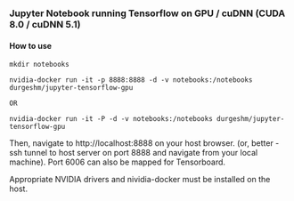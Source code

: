 ### Jupyter Notebook running Tensorflow on GPU / cuDNN (CUDA 8.0 / cuDNN 5.1)

#### How to use

```
mkdir notebooks

nvidia-docker run -it -p 8888:8888 -d -v notebooks:/notebooks durgeshm/jupyter-tensorflow-gpu

OR

nvidia-docker run -it -P -d -v notebooks:/notebooks durgeshm/jupyter-tensorflow-gpu
```

Then, navigate to http://localhost:8888 on your host browser. (or, better - ssh tunnel to host server on port 8888 and navigate from your local machine). Port 6006 can also be mapped for Tensorboard.

Appropriate NVIDIA drivers and nividia-docker must be installed on the host.

